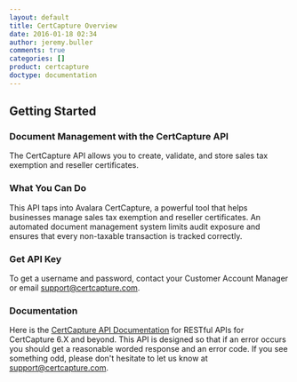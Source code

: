 ```yaml
---
layout: default
title: CertCapture Overview
date: 2016-01-18 02:34
author: jeremy.buller
comments: true
categories: []
product: certcapture
doctype: documentation
---
```

<h2>Getting Started</h2>
<h3>Document Management with the CertCapture API</h3>
The CertCapture API allows you to create, validate, and store sales tax exemption and reseller certificates.
<h3>What You Can Do</h3>
This API taps into Avalara CertCapture, a powerful tool that helps businesses manage sales tax exemption and reseller certificates. An automated document management system limits audit exposure and ensures that every non-taxable transaction is tracked correctly.
<h3>Get API Key</h3>
To get a username and password, contact your Customer Account Manager or email <a href="mailto:support@certcapture.com">support@certcapture.com</a>.
<h3>Documentation</h3>
Here is the <a href="http://docs.certcapture6xrest.apiary.io/#">CertCapture API Documentation</a> for RESTful APIs for CertCapture 6.X and beyond. This API is designed so that if an error occurs you should get a reasonable worded response and an error code. If you see something odd, please don't hesitate to let us know at <a href="mailto:support@certcapture.com">support@certcapture.com</a>.
